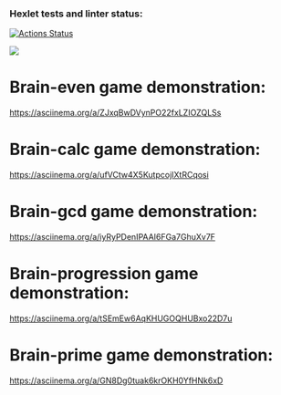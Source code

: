 ### Hexlet tests and linter status:
[![Actions Status](https://github.com/SergRv/python-project-lvl1/workflows/hexlet-check/badge.svg)](https://github.com/SergRv/python-project-lvl1/actions)

<a href="https://codeclimate.com/github/codeclimate/codeclimate/maintainability"><img src="https://api.codeclimate.com/v1/badges/a99a88d28ad37a79dbf6/maintainability" /></a>

# Brain-even game demonstration: 
https://asciinema.org/a/ZJxqBwDVynPO22fxLZIOZQLSs

# Brain-calc game demonstration:
https://asciinema.org/a/ufVCtw4X5KutpcojIXtRCqosi

# Brain-gcd game demonstration:
https://asciinema.org/a/iyRyPDenIPAAI6FGa7GhuXv7F

# Brain-progression game demonstration:
https://asciinema.org/a/tSEmEw6AqKHUGOQHUBxo22D7u

# Brain-prime game demonstration:
https://asciinema.org/a/GN8Dg0tuak6krOKH0YfHNk6xD
